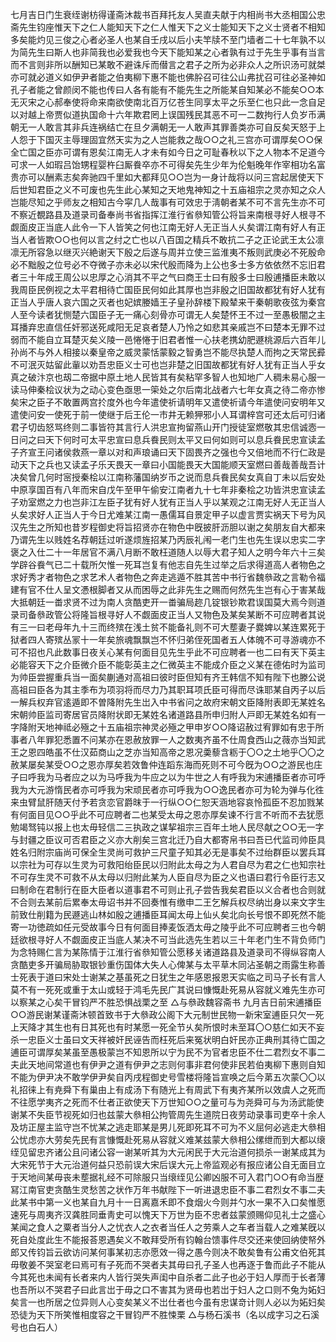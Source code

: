 <!-- { "loadSidebar": true } -->
七月吉日门生衰绖谢枋得谨斋沐裁书百拜托友人吴直夫献于内相尚书大丞相国公忠斋先生钧座惟天下之仁人能知天下之仁人惟天下之义士能知天下之义士贤者不相知多矣能灼见三俊之心者必圣人也某自壬戌以后小夫竿牍不至门墙者二十七年孰不以为简先生曰斯人也非简我也必爱我也今天下能知某之心者孰有过于先生乎事有当言而不言则非所以酬知已某敢不避诛斥而僣言之君子之所为必非众人之所识汤可就桀亦可就必道义如伊尹者能之伯夷柳下惠不能也佛肸召可往公山弗扰召可往必圣神如孔子者能之曾颜闵不能也传曰人各有能有不能先生之所能某自知某必不能矣○○本无灭宋之心郝奉使将命来南欲使南北百万亿苍生同享太平之乐至仁也只此一念自足以对越上帝贾似道执国命十六年欺君罔上误国残民其恶不可一二数拘行人负岁币满朝无一人敢言其非兵连祸结亡在旦夕满朝无一人敢声其罪善类亦可自反矣天怒于上人怨于下国灭主辱理固宜然天实为之人岂能救之哉○○之礼三宫亦可谓厚矣○○保全亡国之臣亦可谓有恩矣江南无人才未有如今日之可耻春秋以下之人物本不足道今可求一人如瑕吕饴甥程婴杵臼厮飬卒亦不可得矣先生少年为伦魁晚年作宰相功名富贵亦可以酬素志矣奔驰四千里如大都拜见○○岂为一身计哉将以问三宫起居使天下后世知君臣之义不可废也先生此心某知之天地鬼神知之十五庙祖宗之灵亦知之众人岂能尽知之乎师友之相知古今寜几人哉事有可效忠于淸朝者某不可不言先生亦不可不察近覩路县及道录司备奉尚书省指挥江淮行省叅知管公将旨来南根寻好人根寻不觑面皮正当底人此令一下人皆笑之何也江南无好人无正当人乆矣谓江南有好人有正当人者皆欺○○也何以言之纣之亡也以八百国之精兵不敢抗二子之正论武王太公凛凛无所容急以继灭兴絶谢天下殷之后遂与周并立使三监淮夷不叛则武庚必不死殷命必不黜殷之位号必不夺微子亦未必以宋代殷而降为上公也多士多方依依然不忘旧君者三十年成王周公以忠厚之心消其不平之气曰商王士曰有殷多士曰殷逋播臣未敢以我周臣民例视之太平君相待亡国臣民何如此其厚也岂非殷之旧国故都犹有好人犹有正当人乎唐人哀六国之灭者也妃嫔媵嫱王子皇孙辞楼下殿辇来干秦朝歌夜弦为秦宫人至今读者犹恻楚六国臣子无一痛心刻骨亦可谓无人矣楚怀王不过一至愚极闇之主耳播弃忠直信任奸邪送死咸阳无足哀者楚人乃怜之如悲其亲戚岂不曰楚本无罪不过弱而不能自立耳楚灭矣义陵一邑惓惓于旧君者惟一心扶老携幼肥遯桃源后六百年儿孙尚不与外人相接以秦皇帝之威灵蒙恬蒙毅之智勇岂不能尽执楚人而拘之天常民彛不可泯灭姑留此軰以劝吾忠臣义士可也岂非楚之旧国故都犹有好人犹有正当人乎女真之破汴京也刼二帝据中原土地人民皆其有矣粘罕多智人也知地广人稠未易心服一读马伸秦桧议状为之动心变色亟思一筞处之尔后南北战者六七年女真之待二帝亦惨矣宋之臣子不敢置两宫扵度外也今年遣使祈请明年又遣使祈请今年遣使问安明年又遣使问安一使死于前一使继于后王伦一市井无赖狎邪小人耳谓梓宫可还太后可归诸君子切齿怒骂终则二事皆符其言行人洪忠宣拘留燕山开门授徒室燃敬其忠信诚悫一日问之曰天下何时可太平忠宣曰息兵飬民则太平又曰何如则可以息兵飬民忠宣读孟子齐宣王问诸侯救燕一章以对和声琅诵曰天下固畏齐之强也今又倍地而不行仁政是动天下之兵也又读孟子乐天畏天一章曰小国能畏天大国能顺天室燃曰善哉善哉吾计决矣曾几何时宻授秦桧以江南称藩国纳岁币之说而息兵飬民矣女真自丁未以后安处中原享国百有八年而宋自戊午至甲午偷安江南者九十七年非秦桧之功皆洪忠宣读孟子劝室燃之力也岂非江左臣子犹有好人犹有正当人乎以某观之江南无好人无正当人乆矣求好人正当人于今日尤难某江南一愚儒耳自景定甲子以虚言贾实祸天下号为风汉先生之所知也昔岁程御史将旨招贤亦在物色中旣披肝沥胆以谢之矣朋友自大都来乃谓先生以贱姓名荐朝廷过听遂烦旌招某乃丙辰礼闱一老门生也先生误以忠实二字褒之入仕二十一年居官不满八月断不敢枉道随人以辱大君子知人之明今年六十三矣学辟谷飬气已二十载所欠惟一死耳岂复有他志自先生过举之后求得道高人者物色之求好秀才者物色之求艺术人者物色之奔走逃遁不胜其苦中书行省魏叅政之言勒令福建有官不仕人呈文慿根脚者又从而困辱之此非先生之赐而何然先生岂有心于害某哉大抵朝廷一畨求贤不过为南人贪酷吏开一畨骗局趂几锭银钞欺君误国莫大焉今则道录司备叅政管公将隆旨根寻好人不觑面皮正当人又物色及某矣某断不可应聘者其说有三一曰老母年九十三而终殡在浅土贫不能备礼则不可大塟妻子爨婢以某连累死于狱者四人寄殡丛冡十一年矣旅魂飘飘岂不怀归弟侄死国者五人体魄不可寻游魂亦不可不招也凡此数事日夜关心某有何面目见先生乎此不可应聘者一也二曰有天下英主必能容天下之介臣微介臣不能彰英主之仁微英主不能成介臣之义某在德佑时为监司为帅臣尝握重兵当一面矣蒯通对高祖曰彼时臣但知有齐王韩信不知有陛下也滕公说高祖曰臣各为其主季布为项羽将而尽力乃其职耳项氏臣可得而尽诛耶某自丙子以后一解兵权弃官逺遁即不曽降附先生岀入中书省问之故府宋朝文臣降附表即无某姓名宋朝帅臣监司寄居官员降附状即无某姓名诸道路县所申归附人戸即无某姓名如有一字降附天地神祗必殛之十五庙祖宗神灵必殛之甲申岁○○降诏赦过宥罪如有忠于所事者八年罪犯悉置不问某亦在恩赦放罪一人之数夷齐虽不仕周食西山之薇亦当知武王之恩四皓虽不仕汉茹商山之芝亦当知高帝之恩况羮藜含粝于〇○之土地乎〇〇之赦某屡矣某受○○之恩亦厚矣若效鲁仲连蹈东海而死则不可今旣为○○之游民也庄子曰呼我为马者应之以为马呼我为牛应之以为牛世之人有呼我为宋逋播臣者亦可呼我为大元游惰民者亦可呼我为宋顽民者亦可呼我为○○逸民者亦可为轮为弹与化徃来虫臂鼠肝随天付予若贪恋官爵昩于一行纵○○仁恕天涵地容哀怜孤臣不忍加戮某有何面目见○○乎此不可应聘者二也某受太毋之恩亦厚矣谏不行言不听而不去犹愿勉竭驽钝以报上也太毋轻信二三执政之谋挈祖宗三百年土地人民尽献之○○无一字与封疆之臣议可否君臣之义亦大削矣三宫北迁乃自大都寄帛书曰吾已代监司帅臣具姓名归附宗庙尚可保全生灵尚可救护三尺童子知其必无是事矣不过绐群臣以罢兵耳以宗社为可存以生灵为可救阳绐臣民以归附此太母之为人君自尽为君之仁也知宗社不可存生灵不可救不从太母以归附此某为人臣自尽为臣之义也语曰君行令臣行志又曰制命在君制行在臣大臣者以道事君不可则止孔子尝告我矣君臣以义合者也合则就不合则去某前后累奉太毋诏书并不回奏惟有缴申二王乞解兵权尽纳岀身以来文字生前致仕削籍为民遯逃山林如殷之逋播臣耳闻太毋上仙乆矣北向长号恨不即死然不能寄一功徳疏如任元受故事今日有何面目捧麦饭洒太毋之陵乎此不可应聘者三也今朝廷欲根寻好人不觑面皮正当底人某决不可当此选先生若以三十年老门生不背负师门为念特赐仁言为某陈情于江淮行省叅知管公愿移关诸道路县及道录司不得纵容南人贪酷吏多开骗局胁取银钞重伤国体大失人心俾某与太平草木同沾圣朝之雨露生称善士死表于道曰宋处士谢某之基虽死之日犹生之年感恩报恩天实临之司马子长有言人莫不有一死死或重于太山或轻于鸿毛先民广其说曰慷慨赴死易从容就义难先生亦可以察某之心矣干冒钧严不胜恐惧战栗之至
△与叅政魏容斋书
九月吉日前宋逋播臣○○游民谢某谨斋沐顿首致书于大叅政公阁下大元制世民物一新宋室逋臣只欠一死上天降才其生也有日其死也有时某愿一死全节乆矣所恨时未至耳〇○慈仁如天不妄杀一忠臣义士虽曰文天祥被奸民诬告而枉死后来冤状明白奸民亦正典刑其待亡国之逋臣可谓厚矣某虽至愚极蒙岂不知恩所以宁为民不为官者忠臣不仕二君烈女不事二夫此天地间常道也有伊尹之道有伊尹之志则何事非君何使非民若伯夷柳下惠则自知不能为伊尹决不敢学伊尹矣自丙戌程御史号雪楼将隆旨宣唤之后今苐五次蒙〇〇以礼招徕上有尭舜下有巢由上有成汤下有随光上有周武下有夷齐某所以效虞人之死而不往愿学夷齐之死而不仕者正欲使天下万世知○○之量可与为尧舜可与为汤武能使谢某不失臣节视死如归也兹蒙大叅相公拘管周先生道院日夜劳动录事司吏卒十余人及坊正屋主监守岂不忧某之逃走耶某是男儿死即死耳不可为不义屈何必逃走大叅相公忧虑亦大劳矣先民有言慷慨赴死易从容就义难某兹蒙大叅相公缧绁而到大都以缞绖见留忠齐诸公且问诸公容一谢某听其为大元闲民于大元治道何损杀一谢某成其为大宋死节于大元治道何益只恐前误大宋后误大元上帝监观必有报应诸公自无面目立于天地间某毋丧未塟据礼经不可除服只当缞绖见公卿凶服不可入君门○○有命当歴冩江南官吏贪酷生灵愁苦之状作万年书献陛下一听进退忠臣不事二君烈女不事二夫此某书中第一义也某自九月十一日离嘉禾即不食烟火今则并勺水一果不入口矣惟愿速死与周夷齐汉龚胜同垂靑史可以愧天下万世为臣不忠者兹蒙颁赐仰见礼士之盛心某闻之食人之粟者当分人之忧衣人之衣者当任人之劳乘人之车者当载人之难某旣以死自处度此生不能报荅恩遇矣义不敢拜受所有钧翰台馈事件尽交还来使回纳使帑外郎又传钧旨云欲访问某何事某初志亦愿效一得之愚今则决不敢矣鲁有公甫文伯死其毋敬姜不哭室老曰焉可有子死而不哭者夫其毋曰孔子圣人也再逐于鲁而此子不能从今其死也未闻有长者来内人皆行哭失声闺中自杀者二此子也必于妇人厚而于长者薄也吾所以不哭君子曰此言岀于毋之口不害其为贤毋也若岀于妇人之口则不兔为妬妇矣言一也所居之位异则人心变矣某义不岀仕者也今虽有忠谋竒计则人必以为妬妇矣恐徒为天下所笑惟相度容之干冒钧严不胜悚栗
△与杨石溪书（名以成字习之石溪号也白石人）
